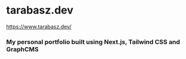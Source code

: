 # tarabasz.dev

https://www.tarabasz.dev/
### My personal portfolio built using Next.js, Tailwind CSS and GraphCMS

